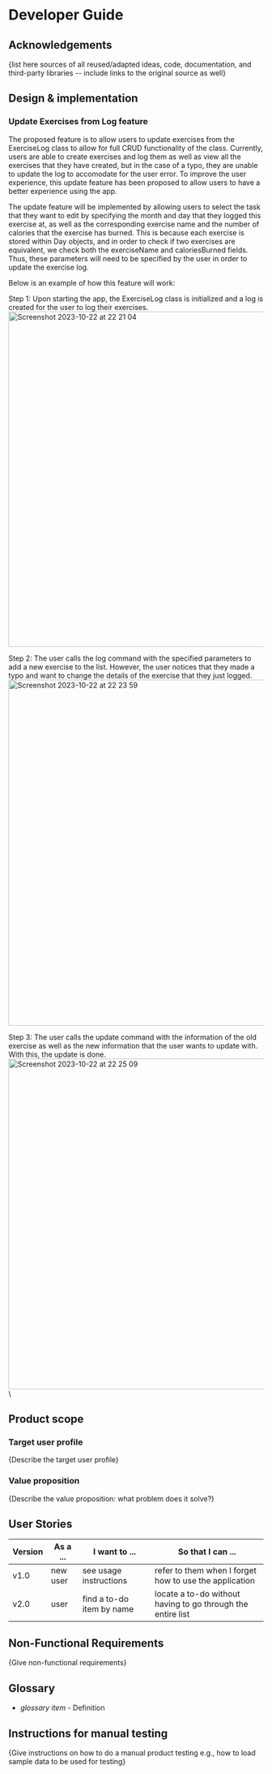 # Developer Guide

## Acknowledgements

{list here sources of all reused/adapted ideas, code, documentation, and third-party libraries -- include links to the original source as well}

## Design & implementation

### Update Exercises from Log feature

The proposed feature is to allow users to update exercises from the ExerciseLog class to allow for full CRUD functionality of the class. Currently, users are able to create exercises and log them as well as view all the exercises that they have created, but in the case of a typo, they are unable to update the log to accomodate for the user error. To improve the user experience, this update feature has been proposed to allow users to have a better experience using the app.

The update feature will be implemented by allowing users to select the task that they want to edit by specifying the month and day that they logged this exercise at, as well as the corresponding exercise name and the number of calories that the exercise has burned. This is because each exercise is stored within Day objects, and in order to check if two exercises are equivalent, we check both the exerciseName and caloriesBurned fields. Thus, these parameters will need to be specified by the user in order to update the exercise log.

Below is an example of how this feature will work:

Step 1: Upon starting the app, the ExerciseLog class is initialized and a log is created for the user to log their exercises.
<img width="661" alt="Screenshot 2023-10-22 at 22 21 04" src="https://github.com/Remy9926/tp/assets/95456114/933b3636-eba7-442b-bcf2-aec22ef49dba">

Step 2: The user calls the log command with the specified parameters to add a new exercise to the list. However, the user notices that they made a typo and want to change the details of the exercise that they just logged.
<img width="682" alt="Screenshot 2023-10-22 at 22 23 59" src="https://github.com/Remy9926/tp/assets/95456114/318cd321-6516-4163-a4ce-4a9e5d5edf7b">

Step 3: The user calls the update command with the information of the old exercise as well as the new information that the user wants to update with. With this, the update is done.
<img width="652" alt="Screenshot 2023-10-22 at 22 25 09" src="https://github.com/Remy9926/tp/assets/95456114/d07d5570-11fc-426c-877d-feb31a338f0a">\

## Product scope
### Target user profile

{Describe the target user profile}

### Value proposition

{Describe the value proposition: what problem does it solve?}

## User Stories

|Version| As a ... | I want to ... | So that I can ...|
|--------|----------|---------------|------------------|
|v1.0|new user|see usage instructions|refer to them when I forget how to use the application|
|v2.0|user|find a to-do item by name|locate a to-do without having to go through the entire list|

## Non-Functional Requirements

{Give non-functional requirements}

## Glossary

* *glossary item* - Definition

## Instructions for manual testing

{Give instructions on how to do a manual product testing e.g., how to load sample data to be used for testing}
